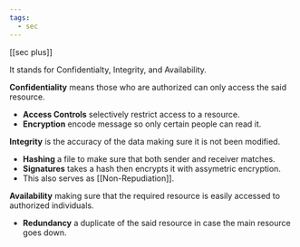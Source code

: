 ```yaml
---
tags:
  - sec
---
```

[[sec plus]]

It stands for Confidentialty, Integrity, and Availability.

**Confidentiality** means those who are authorized can only access the said resource.
- **Access Controls** selectively restrict access to a resource.
- **Encryption** encode message so only certain people can read it.

**Integrity** is the accuracy of the data making sure it is not been modified.
- **Hashing** a file to make sure that both sender and receiver matches.
- **Signatures** takes a hash then encrypts it with assymetric encryption.
- This also serves as [[Non-Repudiation]].

**Availability** making sure that the required resource is easily accessed to authorized individuals.
- **Redundancy** a duplicate of the said resource in case the main resource goes down.



